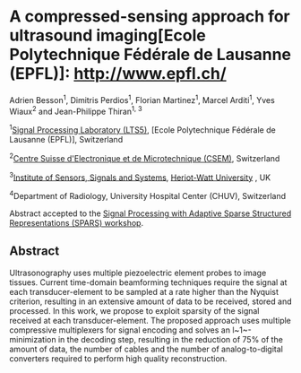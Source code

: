 # A compressed-sensing approach for ultrasound imaging[Ecole Polytechnique Fédérale de Lausanne (EPFL)]: http://www.epfl.ch/
[Signal Processing Laboratory (LTS5)]: http://lts5www.epfl.ch
[Signal Processing with Adaptive Sparse Structured Representations (SPARS) workshop]: http://spars2017.lx.it.pt/
[Institute of Sensors, Signals and Systems]: https://www.hw.ac.uk/schools/engineering-physical-sciences/institutes/sensors-signals-systems/basp.htm
[Heriot-Watt University]:https://www.hw.ac.uk/
[Centre Suisse d'Electronique et de Microtechnique (CSEM)]:https://www.csem.ch/home

Adrien Besson<sup>1</sup>, Dimitris Perdios<sup>1</sup>, Florian Martinez<sup>1</sup>, Marcel Arditi<sup>1</sup>, Yves Wiaux<sup>2</sup> and Jean-Philippe Thiran<sup>1, 3</sup>

<sup>1</sup>[Signal Processing Laboratory (LTS5)], [Ecole Polytechnique Fédérale de Lausanne (EPFL)], Switzerland

<sup>2</sup>[Centre Suisse d'Electronique et de Microtechnique (CSEM)], Switzerland

<sup>3</sup>[Institute of Sensors, Signals and Systems], [Heriot-Watt University] , UK

<sup>4</sup>Department of Radiology, University Hospital Center (CHUV), Switzerland

Abstract accepted to the [Signal Processing with Adaptive Sparse Structured Representations (SPARS) workshop].

## Abstract
Ultrasonography uses multiple piezoelectric element probes to image tissues. Current time-domain beamforming techniques require the signal at each transducer-element to be sampled at a rate higher than the Nyquist criterion, resulting in an extensive amount of data to be received, stored and processed. In this work, we propose to exploit sparsity of the signal received at each transducer-element. The proposed approach uses multiple compressive multiplexers for signal encoding and solves an l~1~-minimization in the decoding step, resulting in the reduction of 75% of the amount of data, the number of cables and the number of analog-to-digital converters required to perform high quality reconstruction.
